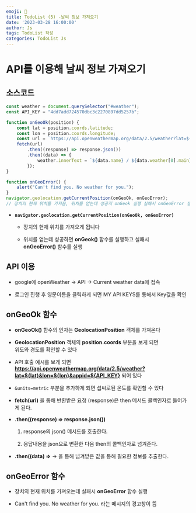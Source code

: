 ```yaml
---
emoji: 🧢
title: TodoList (5) -날씨 정보 가져오기
date: '2023-03-28 16:00:00'
author: Js 
tags: TodoList 작성 
categories: TodoList Js 
---
```

# API를 이용해 날씨 정보 가져오기 

## 소스코드 


```js
const weather = document.querySelector("#weather");
const API_KEY = "4dd7add724570dbc3c2270897dd5257b";

function onGeoOk(position) {
    const lat = position.coords.latitude;
    const lon = position.coords.longitude;
    const url = `https://api.openweathermap.org/data/2.5/weather?lat=${lat}&lon=${lon}&appid=${API_KEY}&units=metric`;
    fetch(url)
        .then((response) => response.json())
        .then((data) => {
            weather.innerText = `${data.name} / ${data.weather[0].main} / ${data.main.temp} `;
        });
}

function onGeoError() {
    alert("Can't find you. No weather for you.");
}
navigator.geolocation.getCurrentPosition(onGeoOk, onGeoError);
// 장치의 현재 위치를 가져옴, 위치를 얻는데 성공지 onGeok 실행 실패시 onGeoError 실행  
```

+ **`navigator.geolocation.getCurrentPosition(onGeoOk, onGeoError)`** 

     + 장치의 현재 위치를 가져오게 됩니다 

     + 위치를 얻는데 성공하면 **onGeok()** 함수를 실행하고 실패시   
        **onGeoError()** 함수를 실행 

## API 이용 

+ google에 openWeather -> API -> Current weather data에 접속

+ 로그인 진행 후 영문이름을 클릭하게 되면 MY API KEYS를 통해서 Key값을 확인 


## onGeoOk 함수 

+ **onGeoOk()** 함수의 인자는 **GeolocationPosition** 객체를 가져온다 

+ **GeolocationPosition** 객체의 **position.coords** 부분을 보게 되면   
   위도와 경도를 확인할 수 있다 

+ API 호출 예시를 보게 되면 **https://api.openweathermap.org/data/2.5/weather?lat=${lat}&lon=${lon}&appid=${API_KEY}** 되어 있다 

+ `&units=metric` 부분을 추가하게 되면 섭씨로된 온도를 확인할 수 있다 

+ **fetch(url)** 을 통해 반환받은 요청 (response)은 then 메서드 콜백인자로 들어가게 된다.    

+  **.then((response) => response.json())**   
  
    1. response의 json() 메서드를 호출한다.   
  
    2. 응답내용을 json으로 변환한 다음 then의 콜백인자로 넘겨준다.   

+ **.then((data) =>**  -> 을 통해 넘겨받은 값을 통해 필요한 정보를 추출한다. 


## onGeoError 함수 

+ 장치의 현재 위치를 가져오는데 실패시 **onGeoError** 함수 실행 

+ Can't find you. No weather for you. 라는 메시지의 경고창이 뜸 
